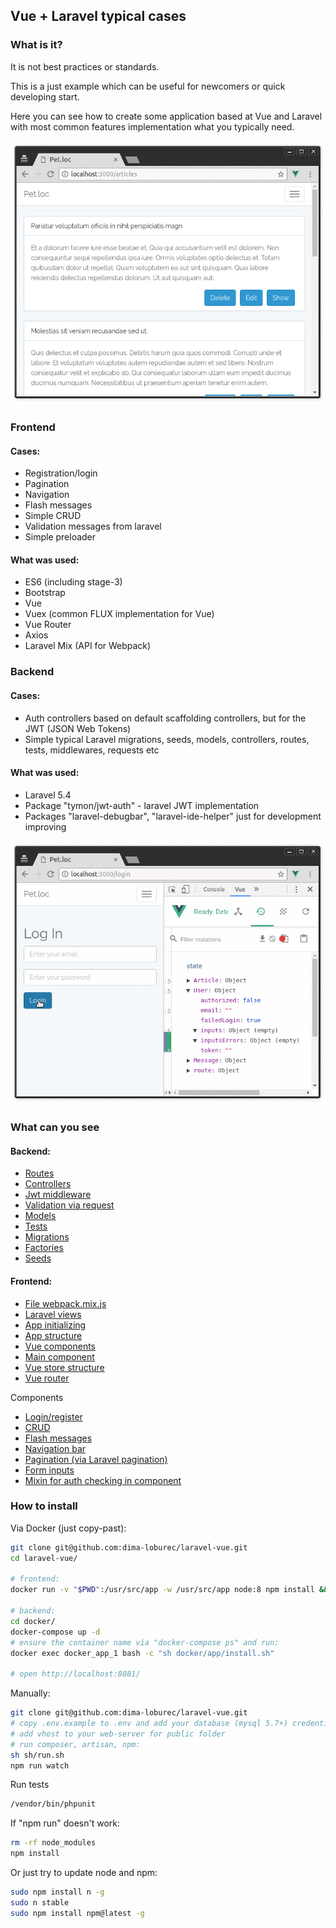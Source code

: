 ## Vue + Laravel typical cases

### What is it?

It is not best practices or standards. 

This is a just example which can be useful for newcomers or quick developing start. 

Here you can see how to create some application based at Vue and Laravel with most common features implementation what you typically need.

![article](md-assets/gif/article.gif)

### Frontend

#### Cases:

- Registration/login
- Pagination
- Navigation
- Flash messages
- Simple CRUD
- Validation messages from laravel
- Simple preloader

#### What was used:

- ES6 (including stage-3)
- Bootstrap
- Vue
- Vuex (common FLUX implementation for Vue)
- Vue Router    
- Axios
- Laravel Mix (API for Webpack) 

### Backend

#### Cases:

- Auth controllers based on default scaffolding controllers, but for the JWT (JSON Web Tokens) 
- Simple typical Laravel migrations, seeds, models, controllers, routes, tests, middlewares, requests etc

#### What was used:

- Laravel 5.4
- Package "tymon/jwt-auth" - laravel JWT implementation
- Packages "laravel-debugbar", "laravel-ide-helper" just for development improving

![login](md-assets/gif/login.gif)

### What can you see

#### Backend:

- [Routes](routes/)
- [Controllers](app/Http/Controllers/)
- [Jwt middleware](app/Http/Middleware/JwtAuth.php)
- [Validation via request](app/Http/Requests/ArticleRequest.php)
- [Models](app/Models/)
- [Tests](tests/Feature/)
- [Migrations](database/migrations/)
- [Factories](database/factories/)
- [Seeds](database/seeds/)

#### Frontend:

- [File webpack.mix.js](webpack.mix.js)
- [Laravel views](resources/views/)
- [App initializing](resources/assets/js/app.js)
- [App structure](resources/assets/js/)
- [Vue components](resources/assets/js/components/)
- [Main component](resources/assets/js/components/App.vue)
- [Vue store structure](resources/assets/js/store/)
- [Vue router](resources/assets/js/router/index.js)

Components

- [Login/register](resources/assets/js/components/auth)
- [CRUD](resources/assets/js/components/article)
- [Flash messages](resources/assets/js/components/Message.vue)
- [Navigation bar](resources/assets/js/components/Navigation.vue)
- [Pagination (via Laravel pagination)](resources/assets/js/components/Pagination.vue)
- [Form inputs](resources/assets/js/components/input)
- [Mixin for auth checking in component](resources/assets/js/components/mixins/Check-auth.vue)

### How to install

Via Docker (just copy-past):

```bash
git clone git@github.com:dima-loburec/laravel-vue.git
cd laravel-vue/

# frontend:
docker run -v "$PWD":/usr/src/app -w /usr/src/app node:8 npm install && npm run dev

# backend:
cd docker/
docker-compose up -d
# ensure the container name via "docker-compose ps" and run:
docker exec docker_app_1 bash -c "sh docker/app/install.sh"

# open http://localhost:8081/
```

Manually:

```bash
git clone git@github.com:dima-loburec/laravel-vue.git
# copy .env.example to .env and add your database (mysql 5.7+) credentials
# add vhost to your web-server for public folder
# run composer, artisan, npm:
sh sh/run.sh
npm run watch
```

Run tests

```bash
/vendor/bin/phpunit
```

If "npm run" doesn't work:

```bash
rm -rf node_modules
npm install
```
    
Or just try to update node and npm:

```bash
sudo npm install n -g
sudo n stable
sudo npm install npm@latest -g
```